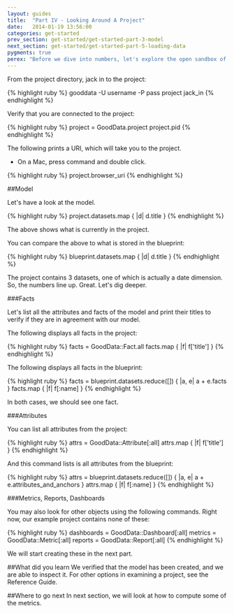 ```yaml
---
layout: guides
title:  "Part IV - Looking Around A Project"
date:   2014-01-19 13:56:00
categories: get-started
prev_section: get-started/get-started-part-3-model
next_section: get-started/get-started-part-5-loading-data
pygments: true
perex: "Before we dive into numbers, let's explore the open sandbox of your project through which you can examine almost any aspect of the project: number of users, facts, or attributes, as well as the number of stars in the model."
---
```


From the project directory, jack in to the project:

{% highlight ruby %}
gooddata -U username -P pass project jack_in
{% endhighlight %}

Verify that you are connected to the project:

{% highlight ruby %}
project = GoodData.project
project.pid
{% endhighlight %}

The following prints a URI, which will take you to the project.

* On a Mac, press command and double click.

{% highlight ruby %}
project.browser_uri
{% endhighlight %}

##Model

Let's have a look at the model.

{% highlight ruby %}
project.datasets.map { |d| d.title }
{% endhighlight %}

The above shows what is currently in the project.

You can compare the above to what is stored in the blueprint:

{% highlight ruby %}
blueprint.datasets.map { |d| d.title }
{% endhighlight %}

The project contains 3 datasets, one of which is actually a date dimension. So, the numbers line up. Great. Let's dig deeper.

###Facts

Let's list all the attributes and facts of the model and print their titles to verify if they are in agreement with our model.

The following displays all facts in the project:

{% highlight ruby %}
facts = GoodData::Fact.all
facts.map { |f| f['title'] }
{% endhighlight %}

The following displays all facts in the blueprint:

{% highlight ruby %}
facts = blueprint.datasets.reduce([]) { |a, e| a + e.facts }
facts.map { |f| f[:name] }
{% endhighlight %}

In both cases, we should see one fact.

###Attributes

You can list all attributes from the project:

{% highlight ruby %}
attrs = GoodData::Attribute[:all]
attrs.map { |f| f['title'] }
{% endhighlight %}

And this command lists is all attributes from the blueprint:

{% highlight ruby %}
attrs = blueprint.datasets.reduce([]) { |a, e| a + e.attributes_and_anchors }
attrs.map { |f| f[:name] }
{% endhighlight %}

###Metrics, Reports, Dashboards

You may also look for other objects using the following commands. Right now, our example project contains none of these:

{% highlight ruby %}
dashboards = GoodData::Dashboard[:all]
metrics = GoodData::Metric[:all]
reports = GoodData::Report[:all]
{% endhighlight %}

We will start creating these in the next part.

##What did you learn
We verified that the model has been created, and we are able to inspect it. For other options in examining a project, see the Reference Guide.

##Where to go next
In next section, we will look at how to compute some of the metrics.